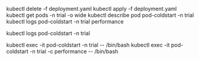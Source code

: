 kubectl delete -f deployment.yaml
kubectl apply -f deployment.yaml
kubectl get pods -n trial -o wide 
kubectl describe pod pod-coldstart -n trial
    kubectl logs pod-coldstart -n trial performance

kubectl logs pod-coldstart -n trial 

kubectl exec -it pod-coldstart -n trial -- /bin/bash 
kubectl exec -it pod-coldstart -n trial -c performance -- /bin/bash 